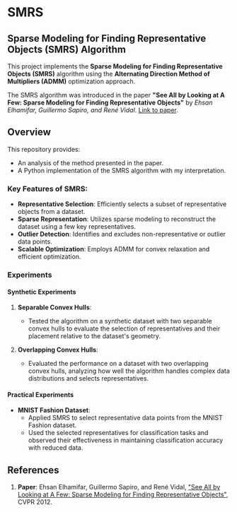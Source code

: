 # SMRS

## Sparse Modeling for Finding Representative Objects (SMRS) Algorithm

This project implements the **Sparse Modeling for Finding Representative Objects (SMRS)** algorithm using the **Alternating Direction Method of Multipliers (ADMM)** optimization approach.

The SMRS algorithm was introduced in the paper **"See All by Looking at A Few: Sparse Modeling for Finding Representative Objects"** by *Ehsan Elhamifar, Guillermo Sapiro, and René Vidal*. [Link to paper](https://ieeexplore.ieee.org/document/6247852).

## Overview

This repository provides:
- An analysis of the method presented in the paper.
- A Python implementation of the SMRS algorithm with my interpretation.

### Key Features of SMRS:
- **Representative Selection**: Efficiently selects a subset of representative objects from a dataset.
- **Sparse Representation**: Utilizes sparse modeling to reconstruct the dataset using a few key representatives.
- **Outlier Detection**: Identifies and excludes non-representative or outlier data points.
- **Scalable Optimization**: Employs ADMM for convex relaxation and efficient optimization.

### Experiments

#### Synthetic Experiments
1. **Separable Convex Hulls**: 
   - Tested the algorithm on a synthetic dataset with two separable convex hulls to evaluate the selection of representatives and their placement relative to the dataset's geometry.
   
2. **Overlapping Convex Hulls**: 
   - Evaluated the performance on a dataset with two overlapping convex hulls, analyzing how well the algorithm handles complex data distributions and selects representatives.

#### Practical Experiments
- **MNIST Fashion Dataset**:
   - Applied SMRS to select representative data points from the MNIST Fashion dataset.
   - Used the selected representatives for classification tasks and observed their effectiveness in maintaining classification accuracy with reduced data.


## References
1. **Paper**: Ehsan Elhamifar, Guillermo Sapiro, and René Vidal, ["See All by Looking at A Few: Sparse Modeling for Finding Representative Objects"](https://ieeexplore.ieee.org/document/6247852), CVPR 2012.
